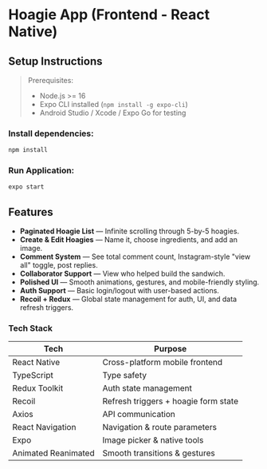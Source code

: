 # Hoagie App (Frontend - React Native)

## Setup Instructions

> Prerequisites:
>
> - Node.js >= 16
> - Expo CLI installed (`npm install -g expo-cli`)
> - Android Studio / Xcode / Expo Go for testing

### Install dependencies:

```bash
npm install
```

### Run Application:

```bash
expo start
```

## Features

- **Paginated Hoagie List** — Infinite scrolling through 5-by-5 hoagies.
- **Create & Edit Hoagies** — Name it, choose ingredients, and add an image.
- **Comment System** — See total comment count, Instagram-style "view all" toggle, post replies.
- **Collaborator Support** — View who helped build the sandwich.
- **Polished UI** — Smooth animations, gestures, and mobile-friendly styling.
- **Auth Support** — Basic login/logout with user-based actions.
- **Recoil + Redux** — Global state management for auth, UI, and data refresh triggers.

### Tech Stack

| Tech                | Purpose                              |
| ------------------- | ------------------------------------ |
| React Native        | Cross-platform mobile frontend       |
| TypeScript          | Type safety                          |
| Redux Toolkit       | Auth state management                |
| Recoil              | Refresh triggers + hoagie form state |
| Axios               | API communication                    |
| React Navigation    | Navigation & route parameters        |
| Expo                | Image picker & native tools          |
| Animated Reanimated | Smooth transitions & gestures        |
